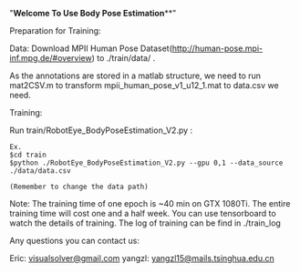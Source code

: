 

"**********************Welcome To Use Body Pose Estimation************************"

Preparation for Training:

Data:
Download MPII Human Pose Dataset(http://human-pose.mpi-inf.mpg.de/#overview) to ./train/data/ .

As the annotations are stored in a matlab structure, we need to run mat2CSV.m to transform mpii_human_pose_v1_u12_1.mat to data.csv we need.

Training:

Run train/RobotEye_BodyPoseEstimation_V2.py :

	Ex.
	$cd train
	$python ./RobotEye_BodyPoseEstimation_V2.py --gpu 0,1 --data_source ./data/data.csv

	(Remember to change the data path)

Note: The training time of one epoch is ~40 min on GTX 1080Ti.
      The entire training time will cost one and a half week.
      You can use tensorboard to watch the details of training.
      The log of training can be find in ./train_log

Any questions you can contact us:

Eric: 	visualsolver@gmail.com
yangzl: yangzl15@mails.tsinghua.edu.cn


